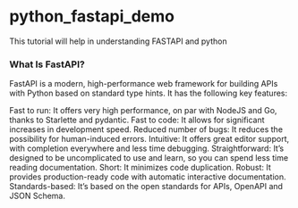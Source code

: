 # python_fastapi_demo
This tutorial will help in understanding FASTAPI and python

### What Is FastAPI?
FastAPI is a modern, high-performance web framework for building APIs with Python based on standard type hints. It has the following key features:

Fast to run: It offers very high performance, on par with NodeJS and Go, thanks to Starlette and pydantic.
Fast to code: It allows for significant increases in development speed.
Reduced number of bugs: It reduces the possibility for human-induced errors.
Intuitive: It offers great editor support, with completion everywhere and less time debugging.
Straightforward: It’s designed to be uncomplicated to use and learn, so you can spend less time reading documentation.
Short: It minimizes code duplication.
Robust: It provides production-ready code with automatic interactive documentation.
Standards-based: It’s based on the open standards for APIs, OpenAPI and JSON Schema.


